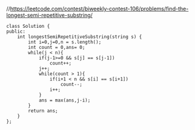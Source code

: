 //https://leetcode.com/contest/biweekly-contest-106/problems/find-the-longest-semi-repetitive-substring/

```
class Solution {
public:
    int longestSemiRepetitiveSubstring(string s) {
        int i=0,j=0,n = s.length();
        int count = 0,ans= 0;
        while(j < n){
            if(j-1>=0 && s[j] == s[j-1])
                count++;
            j++;
            while(count > 1){
                if(i+1 < n && s[i] == s[i+1])
                    count--;
                i++;
            }
            ans = max(ans,j-i);
        }
        return ans;
    }
};
